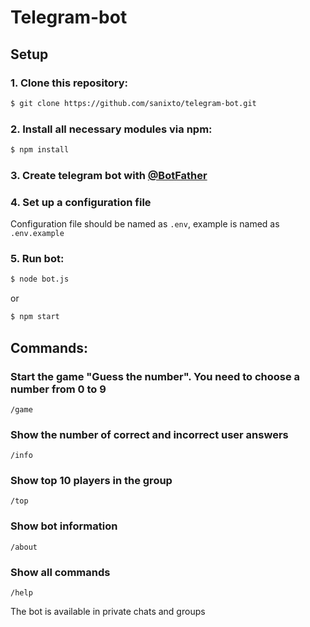 # Telegram-bot

## Setup

### 1. Clone this repository:
```bash
$ git clone https://github.com/sanixto/telegram-bot.git
```

### 2. Install all necessary modules via npm:
```bash
$ npm install
```

### 3. Create telegram bot with  [@BotFather](https://t.me/BotFather)  

### 4. Set up a configuration file
Configuration file should be named as `.env`, example is named as `.env.example`

### 5. Run bot: 
```bash
$ node bot.js
```
or
```bash
$ npm start
```

## Commands:

### Start the game "Guess the number". You need to choose a number from 0 to 9 
```
/game
```

### Show the number of correct and incorrect user answers 
```
/info
```

### Show top 10 players in the group
```
/top
```

### Show bot information
```
/about
```

### Show all commands
```
/help
```

The bot is available in private chats and groups
